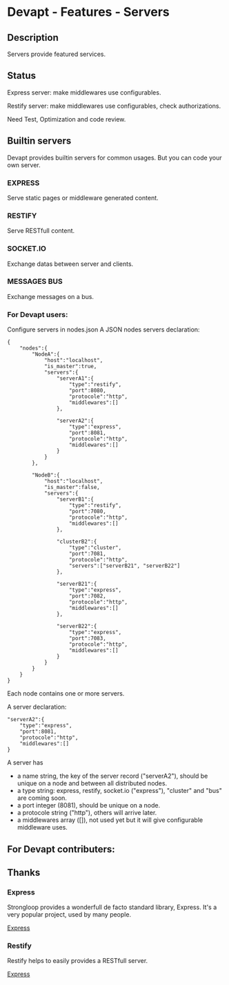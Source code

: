 # Devapt - Features - Servers


## Description
Servers provide featured services.


## Status
Express server: make middlewares use configurables.

Restify server: make middlewares use configurables, check authorizations.

Need Test, Optimization and code review.


## Builtin servers
Devapt provides builtin servers for common usages.
But you can code your own server.

### EXPRESS
Serve static pages or middleware generated content.

### RESTIFY
Serve RESTfull content.

### SOCKET.IO
Exchange datas between server and clients.

### MESSAGES BUS
Exchange messages on a bus.


### For Devapt users:
Configure servers in nodes.json
A JSON nodes servers declaration:
```
{
	"nodes":{
		"NodeA":{
			"host":"localhost",
			"is_master":true,
			"servers":{
				"serverA1":{
					"type":"restify",
					"port":8080,
					"protocole":"http",
					"middlewares":[]
				},
				
				"serverA2":{
					"type":"express",
					"port":8081,
					"protocole":"http",
					"middlewares":[]
				}
			}
		},
		
		"NodeB":{
			"host":"localhost",
			"is_master":false,
			"servers":{
				"serverB1":{
					"type":"restify",
					"port":7080,
					"protocole":"http",
					"middlewares":[]
				},
				
				"clusterB2":{
					"type":"cluster",
					"port":7081,
					"protocole":"http",
					"servers":["serverB21", "serverB22"]
				},
				
				"serverB21":{
					"type":"express",
					"port":7082,
					"protocole":"http",
					"middlewares":[]
				},
				
				"serverB22":{
					"type":"express",
					"port":7083,
					"protocole":"http",
					"middlewares":[]
				}
			}
		}
	}
}
```
Each node contains one or more servers.

A server declaration:
```
"serverA2":{
    "type":"express",
    "port":8081,
    "protocole":"http",
    "middlewares":[]
}
```
A server has 
* a name string, the key of the server record ("serverA2"), should be unique on a node and between all distributed nodes.
* a type string: express, restify, socket.io ("express"), "cluster" and "bus" are coming soon.
* a port integer (8081), should be unique on a node.
* a protocole string ("http"), others will arrive later.
* a middlewares array ([]), not used yet but it will give configurable middleware uses.


## For Devapt contributers:




## Thanks

### Express
Strongloop provides a wonderfull de facto standard library, Express.
It's a very popular project, used by many people.

[Express](https://github.com/strongloop/express)


### Restify
Restify helps to easily provides a RESTfull server.

[Express](https://github.com/.../restify)
